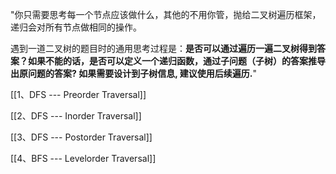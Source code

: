 "你只需要思考每一个节点应该做什么，其他的不用你管，抛给二叉树遍历框架，递归会对所有节点做相同的操作。

遇到一道二叉树的题目时的通用思考过程是：**是否可以通过遍历一遍二叉树得到答案？如果不能的话，是否可以定义一个递归函数，通过子问题（子树）的答案推导出原问题的答案? 如果需要设计到子树信息, 建议使用后续遍历.**"

[[1、DFS --- Preorder Traversal]]

[[2、DFS --- Inorder Traversal]]

[[3、DFS --- Postorder Traversal]]

[[4、BFS --- Levelorder Traversal]]
